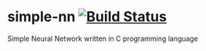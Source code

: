 # simple-nn [![Build Status](https://travis-ci.org/pyk/simple-nn.svg?branch=master)](https://travis-ci.org/pyk/simple-nn)

Simple Neural Network written in C programming language
